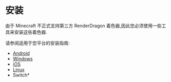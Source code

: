 # 安装

由于 Minecraft 不正式支持第三方 RenderDragon 着色器,因此您必须使用一些工具来安装这些着色器. 

请参阅适用于您平台的安装指南:

* [Android](android)
* [Windows](windows)
* [iOS](ios)
* [Linux](linux)
* Switch*
